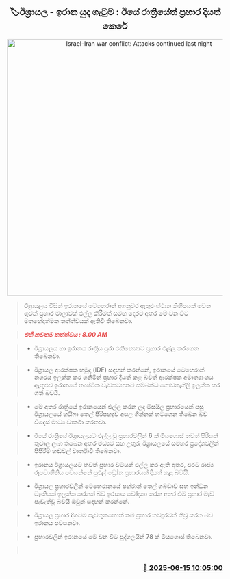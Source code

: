 <p align='center'><b><h2 align='center' title='Israel-Iran war conflict: Attacks continued last night'>🏷ඊශ්‍රායල - ඉරාන යුද ගැටුම : ඊයේ රාත්‍රියේත් ප්‍රහාර දියත් කෙරේ</h2></b></p>
<p align='center'><img src='https://helakuru.sgp1.cdn.digitaloceanspaces.com/esana/images/lib/teheran-io.jpg' width='600' alt='Israel-Iran war conflict: Attacks continued last night'></p>

> ඊශ්‍රායලය විසින් ඉරානයේ ටෙහෙරාන් අගනුවර ඇතුළු ස්ථාන කිහිපයක් වෙත ගුවන් ප්‍රහාර මාලාවක් එල්ල කිරීමත් සමඟ දෙරට අතර මේ වන විට මතභේදාත්මක තත්ත්වයක් ඇතිවී තිබෙනවා.

> <span style='color:#e64c4c'><em><strong>එහි නවතම තත්ත්වය : 8.00 AM</strong></em></span>

> * ඊශ්‍රායලය හා ඉරානය රාත්‍රිය පුරා එකිනෙකාට ප්‍රහාර එල්ල කරගෙන තිබෙනවා.

> * ඊශ්‍රායල ආරක්ෂක හමුදා (IDF) සඳහන් කරන්නේ, ඉරානයේ ටෙහෙරාන් නගරය ඉලක්ක කර ගනිමින් ප්‍රහාර දියත් කළ බවත් ආරක්ෂක අමාත්‍යාංශය ඇතුළුව ඉරානයේ න්‍යෂ්ටික වැඩසටහනට සම්බන්ධ ගොඩනැගිලි ඉලක්ක කර ගත් බවයි.

> * මේ අතර රාත්‍රියේ ඉරානයෙන් එල්ල කරන ලද මිසයිල ප්‍රහාරයෙන් පසු ඊශ්‍රායලයේ හයිෆා තෙල් පිරිපහදුව අසල ගින්නක් හටගෙන තිබෙන බව විදෙස් මාධ්‍ය වාර්තා කරනවා.

> * ඊයේ රාත්‍රීයේ ඊශ්‍රායලයට එල්ල වූ ප්‍රහාරවලින් 6 ක් මියගොස් තවත් පිරිසක් තුවාල ලබා තිබෙන අතර මධ්‍යම සහ උතුරු ඊශ්‍රායලයේ සමහර ප්‍රදේශවලින් පිපිරීම් හඬවල් වාර්තාවී තිබෙනවා.

> * ඉරානය ඊශ්‍රායලයට තවත් ප්‍රහාර වටයක් එල්ල කර ඇති අතර, එරට රාජ්‍ය රූපවාහිනිය පවසන්නේ පුළුල් ඩ්‍රෝන ප්‍රහාරයක් දියත් කළ බවයි.

> * ඊශ්‍රායල ප්‍රහාරවලින් ටෙහෙරානයේ ෂහ්රාන් තෙල් ගබඩාව සහ ඉන්ධන ටැංකියක් ඉලක්ක කරගත් බව ඉරානය චෝදනා කරන අතර එම ප්‍රහාර මැඩ පැවැත්වූ බවයි ඔවුන් සඳහන් කරන්නේ.

> * ඊශ්‍රායල ප්‍රහාර දිගටම පැවතුනහොත් තම ප්‍රහාර තවදුරටත් තීව්‍ර කරන බව ඉරානය පවසනවා.

> * ප්‍රහාරවලින් ඉරානයේ මේ වන විට පුද්ගලයින් 78 ක් මියගොස් තිබෙනවා.

>  



<h3 align='right'><a href='https://www.helakuru.lk/esana/p/111011/'>📅 2025-06-15 10:05:00</a></h3>
